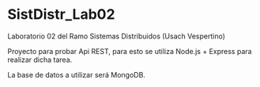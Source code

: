 # SistDistr_Lab02
Laboratorio 02 del Ramo Sistemas Distribuidos (Usach Vespertino)

Proyecto para probar Api REST, para esto se utiliza Node.js + Express para realizar dicha tarea. 

La base de datos a utilizar será MongoDB.
